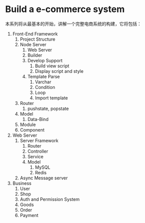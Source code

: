 # Build a e-commerce system

本系列将从最基本的开始，讲解一个完整电商系统的构建，它将包括：

1. Front-End Framework
   1. Project Structure
   2. Node Server
      1. Web Server
      2. Builder
      3. Develop Support
         1. Build view script
         2. Display script and style
      4. Template Parse
         1. Varchar 
         2. Condition
         3. Loop
         4. Import template
   3. Router
      1. pushstate, popstate
   4. Model
      1. Data-Bind
   5. Module
   6. Component
2. Web Server
   1. Server Framework
      1. Router
      2. Controller
      3. Service
      4. Model
         1. MySQL
         2. Redis
   2. Async Message server
3. Business
   1. User
   2. Shop
   3. Auth and Permission System
   4. Goods
   5. Order
   6. Payment